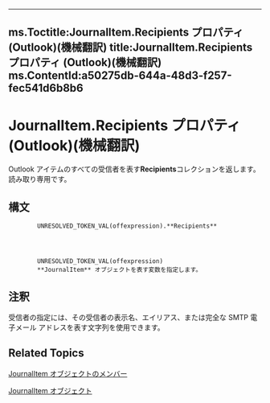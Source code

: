 

---
ms.Toctitle:JournalItem.Recipients プロパティ (Outlook)(機械翻訳)
title:JournalItem.Recipients プロパティ (Outlook)(機械翻訳)
ms.ContentId:a50275db-644a-48d3-f257-fec541d6b8b6
---
# JournalItem.Recipients プロパティ (Outlook)(機械翻訳)




Outlook アイテムのすべての受信者を表す**Recipients**コレクションを返します。読み取り専用です。

## 構文

            UNRESOLVED_TOKEN_VAL(offexpression).**Recipients**




            UNRESOLVED_TOKEN_VAL(offexpression)
            **JournalItem** オブジェクトを表す変数を指定します。



## 注釈
受信者の指定には、その受信者の表示名、エイリアス、または完全な SMTP 電子メール アドレスを表す文字列を使用できます。



## Related Topics

[JournalItem オブジェクトのメンバー](13a0cd10-44bc-a167-c613-93985f698d95.md)

[JournalItem オブジェクト](6e850295-39f9-47b8-e866-9622e9958c69.md)




